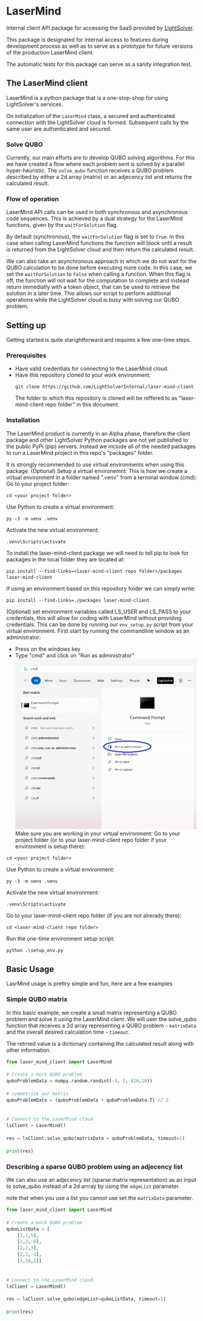 
# LaserMind
Internal client API package for accessing the SaaS provided by [LightSolver](https://Lightsolver.com).

This package is designated for internal access to features during development process
as well as to serve as a prototype for future versions of the production LaserMind client.

The automatic tests for this package can serve as a sanity integration test.

## The LaserMind client

LaserMind is a python package that is a one-stop-shop for using LightSolver's services.

On initialization of the `LaserMind` class, a secured and authenticated connection
with the LightSolver cloud is formed.
Subsequent calls by the same user are authenticated and secured.

### Solve QUBO

Currently, our main efforts are to develop QUBO solving algorithms.
For this we have created a flow where each problem sent is solved by a
parallel hyper-heuristic.
The `solve_qubo` function receives a QUBO problem described by either a 2d array (matrix)
or an adjecency list and returns the calculated result.

### Flow of operation

LaserMind API calls can be used in both synchronous and asynchronous code sequences.
This is achieved by a dual strategy for the LaserMind functions, given by the `waitForSolution` flag.

By default (synchronous), the `waitForSolution` flag is set to `True`.
in this case when calling LaserMind functions the function will block until
a result is returned from the LightSolver cloud and then return the calculated result.

We can also take an asynchronous approach in which we do not wait for the QUBO
calculation to be done before executing more code.
In this case, we set the `waitForSolution` to `False` when calling a function.
When this flag is off, the function will not wait for the computation to complete
and instead return immediatly with a token object, that can be used to retrieve
the solution in a later time.
This allows our script to perform additional operations while the LightSolver cloud
is busy with solving our QUBO problem.

## Setting up
Getting started is quite starightforward and requires a few one-time steps.

### Prerequisites
- Have valid credentials for connecting to the LaserMind cloud.
- Have this repository cloned to your work environment:
  ```
  git clone https://github.com/LightSolverInternal/laser-mind-client
  ```
  The folder to which this repository is cloned will be reffered to as "laser-mind-client repo folder" in this document.

### Installation

The LaserMind product is currently in an Alpha phase, therefore the client package
and other LightSolver Python packages are not yet published to the public PyPi (pip) servers.
Instead we include all of the needed packages to run a LaserMind project in this repo's
"packages" folder.

It is strongly recommended to use virtual environments when using this package.
(Optional) Setup a virtual environemnt:
This is how we create a virtual environment in a folder named ".venv" from a terminal window (cmd):
Go to your project folder:
```
cd <your project folder>
```
Use Python to create a virtual environment:
```
py -3 -m venv .venv
```
Activate the new virtual environment:
```
.venv\Scripts\activate
```

To install the laser-mind-client package we will need to tell pip to look for
packages in the local folder they are located at:
```
pip install --find-links=<laser-mind-client repo folder>/packages laser-mind-client
```

If using an environment based on this repository folder we can simply write:
```
pip install --find-links=./packages laser-mind-client
```

(Optional) set environment variables called LS_USER and LS_PASS to your credentials, this will allow for coding with LaserMind without providing credentials.
This can be done by running our ```env_setup.py``` script from your virtual environment.
First start by running the commandline window as an administrator:
- Press on the windows key
- Type "cmd" and click on "Run as administrator"
![run cmd as admin](https://github.com/LightSolverInternal/laser-mind-client/blob/main/docs/cmd_admin.png)
Make sure you are working in your virtual environment:
Go to your project folder (or to your laser-mind-client repo folder if your environment is setup there):
```
cd <your project folder>
```
Use Python to create a virtual environment:
```
py -3 -m venv .venv
```
Activate the new virtual environment:
```
.venv\Scripts\activate
```
Go to your laser-mind-client repo folder (if you are not alrerady there):
```
cd <laser-mind-client repo folder>
```
Run the one-time environment setup script:
```
python .\setup_env.py
```

## Basic Usage
LasrMind usage is prettry simple and fun, here are a few examples

### Simple QUBO matrix
In this basic example, we create a small matrix representing a QUBO problem
and solve it using the LaserMind client.
We will user the solve_qubo function that receives
a 2d array representing a QUBO problem - ```matrixData``` and
the overall desired calculation time - ```timeout```.

The retrned value is a dictionary containing the calculated result along with other information.

```python
from laser_mind_client import LaserMind

# Create a mock QUBO problem
quboProblemData = numpy.random.randint(-1, 2, (10,10))

# symmetrize our matrix
quboProblemData = (quboProblemData + quboProblemData.T) // 2


# Connect to the LaserMind cloud
lsClient = LaserMind()

res = lsClient.solve_qubo(matrixData = quboProblemData, timeout=1)

print(res)
```

### Describing a sparse QUBO problem using an adjecency list

We can also use an adjecency list (sparse matrix representation) as an input
to solve_qubo instead of a 2d arrray by using the ```edgeList``` parameter.

note that when you use a list you cannot use set the ```matrixData``` parameter.

```python
from laser_mind_client import LaserMind

# Create a mock QUBO problem
quboListData = [
    [1,1,5],
    [1,2,-6],
    [2,2,3],
    [2,3,-1],
    [3,10,1]]


# Connect to the LaserMind cloud
lsClient = LaserMind()

res = lsClient.solve_qubo(edgeList=quboListData, timeout=1)

print(res)
```
